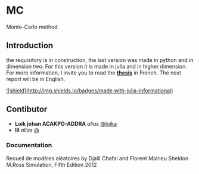 # MC

Monte-Carlo method

## Introduction

the requisitory is in construction, the last version was made in python and in dimension two. For this version it is made in julia and in higher dimension. For more information, I invite you to read the **[thesis](memoire.pdf)** in French. The next report will be in English.


[![shield](http://img.shields.io/badges/made with-julia-informational)](http://forthebadge.com)


## Contibutor

- **Loik johan ACAKPO-ADDRA** _alias_ [@loika](https://github.com/loika/MC)
- **lil** _alias_ [@]()


### Documentation
Recueil de modèles aléatoires by Djalil Chafai and Florent Malrieu
Sheldon M.Ross Simulation, Fifth Edition 2012
<!-- - **[]()**   
- **[]()** -->





